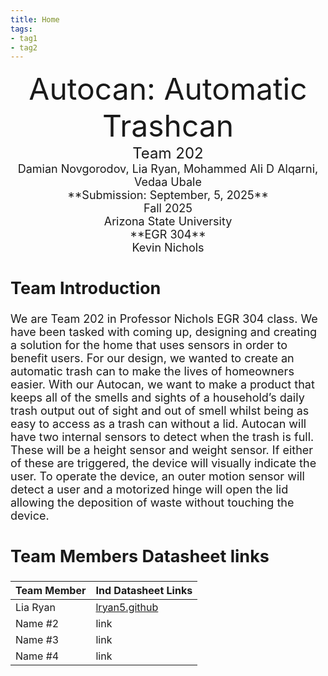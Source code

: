 ```yaml
---
title: Home
tags:
- tag1
- tag2
---
```

<center>
<font size="8">Autocan: Automatic Trashcan<br>
<font size="5">Team 202<br>
<font size="4">Damian Novgorodov, Lia Ryan, Mohammed Ali D Alqarni, Vedaa Ubale<br>
**Submission: September, 5, 2025**<br>
Fall 2025<br>
<font size="4">Arizona State University<br>
**EGR 304**<br>
Kevin Nichols<br>
  

</center>

## Team Introduction

We are Team 202 in Professor Nichols EGR 304 class. We have been tasked with coming up, designing and creating a solution for the home that uses sensors in order to benefit users. For our design, we wanted to create an automatic trash can to make the lives of homeowners easier. With our Autocan, we want to make a product that keeps all of the smells and sights of a household’s daily trash output out of sight and out of smell whilst being as easy to access as a trash can without a lid. Autocan will have two internal sensors to detect when the trash is full. These will be a height sensor and weight sensor. If either of these are triggered, the device will visually indicate the user. To operate the device, an outer motion sensor will detect a user and a motorized hinge will open the lid allowing the deposition of waste without touching the device. 


## Team Members Datasheet links

| **Team Member**        |**Ind Datasheet Links** |
| ---------------------- | -----------------------|
| Lia Ryan               | [lryan5.github](https://lryan5.github.io/) |
| Name #2                | link |
| Name #3                | link |
| Name #4                | link |
